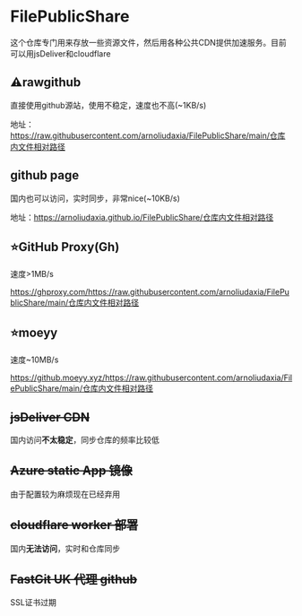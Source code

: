 # FilePublicShare

这个仓库专门用来存放一些资源文件，然后用各种公共CDN提供加速服务。目前可以用jsDeliver和cloudflare

## ⚠️rawgithub 

直接使用github源站，使用不稳定，速度也不高(~1KB/s)

地址：https://raw.githubusercontent.com/arnoliudaxia/FilePublicShare/main/仓库内文件相对路径

## github page

国内也可以访问，实时同步，非常nice(~10KB/s)

地址：https://arnoliudaxia.github.io/FilePublicShare/仓库内文件相对路径


## :star:GitHub Proxy(Gh)

速度>1MB/s

https://ghproxy.com/https://raw.githubusercontent.com/arnoliudaxia/FilePublicShare/main/仓库内文件相对路径

## :star:moeyy

速度~10MB/s

https://github.moeyy.xyz/https://raw.githubusercontent.com/arnoliudaxia/FilePublicShare/main/仓库内文件相对路径


## ~~jsDeliver CDN~~

国内访问**不太稳定**，同步仓库的频率比较低

## ~~Azure static App 镜像~~

由于配置较为麻烦现在已经弃用

## ~~cloudflare worker 部署~~

国内**无法访问**，实时和仓库同步

## ~~FastGit UK 代理 github~~

SSL证书过期

